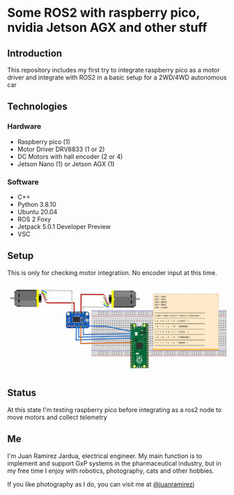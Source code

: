 # Some ROS2 with raspberry pico, nvidia Jetson AGX and other stuff
## Introduction

This repository includes my first try to integrate raspberry pico as a motor driver and integrate with ROS2 in a basic setup for a 2WD/4WD autonomous car

## Technologies

### Hardware

- Raspberry pico (1)
- Motor Driver DRV8833 (1 or 2)
- DC Motors with hall encoder (2 or 4)
- Jetson Nano (1) or Jetson AGX (1)


### Software

- C++
- Python 3.8.10
- Ubuntu 20.04
- ROS 2 Foxy
- Jetpack 5.0.1 Developer Preview
- VSC 

## Setup

This is only for checking motor integration. No encoder input at this time.

![DC motors and driver](./images/motors_and_driver.png)
## Status

At this state I'm testing raspberry pico before integrating as a ros2 node to move motors and collect telemetry

## Me

I'm Juan Ramirez Jardua, electrical engineer. My main function is to implement and support GxP systems in the pharmaceutical industry, but in my free time I enjoy with robotics, photography, cats and other hobbies.

If you like photography as I do, you can visit me at [@juanramirezj]


[//]: # (Links)

[@juanramirezj]: <https://www.instagram.com/juanramirezj/>


